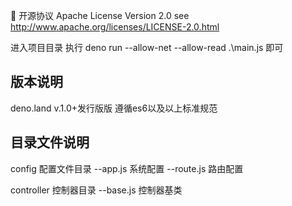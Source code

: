 📃 开源协议
Apache License Version 2.0 see http://www.apache.org/licenses/LICENSE-2.0.html

进入项目目录 执行 deno run --allow-net --allow-read  .\main.js 即可

版本说明 
--------------------------------------------------------------------------
deno.land v.1.0+发行版版 遵循es6以及以上标准规范

目录文件说明 
--------------------------------------------------------------------------
config 配置文件目录
--app.js 系统配置
--route.js 路由配置

controller 控制器目录
--base.js 控制器基类




